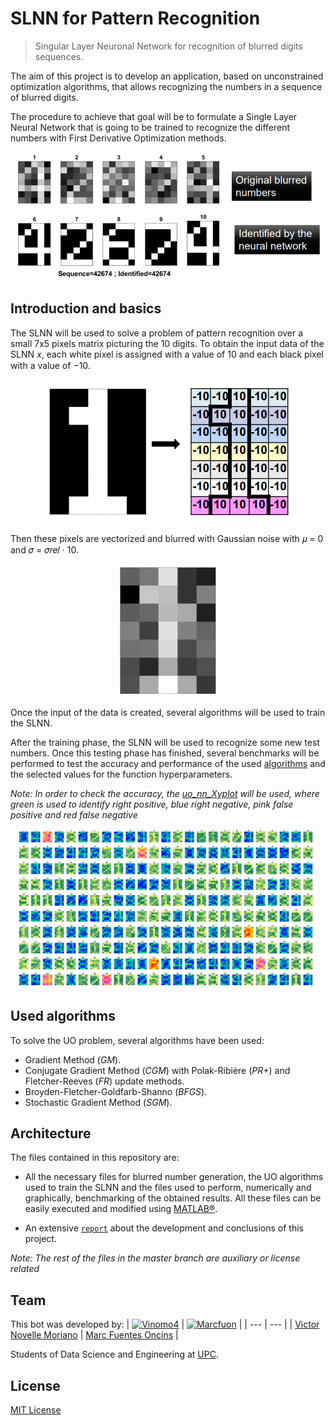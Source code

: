 # SLNN for Pattern Recognition

> Singular Layer Neuronal Network for recognition of blurred digits sequences.

The aim of this project is to develop an application, based on unconstrained optimization algorithms, that allows recognizing the numbers in a sequence of blurred digits.

The procedure to achieve that goal will be to formulate a Single Layer
Neural Network that is going to be trained to recognize the different
numbers with First Derivative Optimization methods.

<p align="center">
  <img src='README Images/blurred_numbers.PNG'/ >
</p>

## Introduction and basics

The SLNN will be used to solve a problem of pattern recognition over a small 7x5 pixels matrix picturing the 10 digits.
To obtain the input data of the SLNN 𝑥, each white pixel is assigned with a value of 10 and each black pixel with a value of −10.

<p align="center">
  <img src='README Images/number_representation.PNG'/ >
</p>

Then these pixels are vectorized and blurred with Gaussian noise with 𝜇 = 0 and 𝜎 = 𝜎𝑟𝑒𝑙 · 10.

<p align="center">
  <img src='README Images/blurred_number.PNG'/ >
</p>

Once the input of the data is created, several algorithms will be used to train the SLNN. 

After the training phase, the SLNN will be used to recognize some new test numbers. Once this testing phase has finished, several benchmarks will be performed to test the accuracy and performance of the used [algorithms](#used-algorithms) and the selected values for the function hyperparameters.

*Note: In order to check the accuracy, the [uo_nn_Xyplot](uo_nn_Xyplot.m) will be used, where green is used to identify right positive, blue right negative, pink false positive and red false negative*

<p align="center">
  <img src='README Images/benchmarking.PNG'/ >
</p>

## Used algorithms

To solve the UO problem, several algorithms have been used:

* Gradient Method (*GM*).
* Conjugate Gradient Method (*CGM*) with Polak-Ribière (*PR+*) and Fletcher-Reeves (*FR*) update methods.
* Broyden-Fletcher-Goldfarb-Shanno (*BFGS*).
* Stochastic Gradient Method (*SGM*).

## Architecture
The files contained in this repository are:

* All the necessary files for blurred number generation, the UO algorithms used to train the SLNN and the files used to perform, numerically and graphically, benchmarking of the obtained results. All these files can be easily executed and modified using [MATLAB®](https://es.mathworks.com/products/matlab.html).

* An extensive [`report`](./Report.pdf) about the development and conclusions of this project. 

*Note: The rest of the files in the master branch are auxiliary or license related*

## Team

This bot was developed by:
| [![Vinomo4](https://avatars2.githubusercontent.com/u/49389601?s=60&v=4)](https://github.com/Vinomo4) | [![Marcfuon](https://avatars3.githubusercontent.com/u/49389563?s=88&u=95fb18db55ceae0b49215950980506783481fbbe&v=4)](https://github.com/marcfuon) |
| --- | --- |
| [Victor Novelle Moriano](https://github.com/Vinomo4) | [Marc Fuentes Oncins](https://github.com/marcfuon) |


Students of Data Science and Engineering at [UPC](https://www.upc.edu/ca).

## License

[MIT License](./LICENSE)
